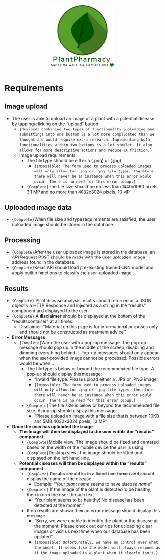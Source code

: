 <p align="center">
    <img src="../PPorg/Images/logo.png" width="40%">
</p>

# Requirements

## Image upload
- The user is able to upload an image of a plant with a potential disease by tapping/clicking on the “upload” button
    - ``{Revised: Combining two types of functionality (uploading and submitting) into one button is a lot more complicated than we thought and would require extra research. Implementing both functionalities within two buttons is a lot simpler. It also allows for more descriptive actions and reduce UX friction.}``
    - Image upload requirements:
        - The file type should be either a (.png) or (.jpg)
            - ``{Impossible: The form used to process uploaded images will only allow for .png or .jpg file types, therefore there will never be an instance when this error would occur. There is no need for this error popup.}``
        - ``{Complete}``The file size should be no less than 1440x1080 pixels, 3.1 MP and no more than 4032x3024 pixels, 10 MP

## Uploaded image data
- ``{Complete}``When file size and type requirements are satisfied, the user uploaded image should be stored in the database.

## Processing
- ``{Complete}``After the user uploaded image is stored in the database,  an API Request POST should be made with the user uploaded image address found in the database.
- ``{Complete}``Keras API should load pre-existing trained CNN model and apply builtin functions to classify the user-uploaded image.

## Results
- ``{Complete}`` Plant disease analysis results should returned as a JSON object via HTTP Response and injected as a string in the “results” component and displayed to the user.
- ``{Complete}`` A __disclaimer__ should be displayed at the bottom of the “resultscontainer" at all times:
    - Disclaimer: "Material on this page is for informational purposes only and should not be constructed as treatment advice."
- __Error Messages__
    - ``{Complete}``Warn the user with a pop-up message. The pop-up message should pop up in the middle of the screen, disabling and dimming everything behind it. Pop-up messages should only appear when the user-provided image cannot be processed. Possible errors would be when…
        - The file type is below or beyond the recommended file type. A pop-up should display this message: 
            - “Invalid file type. Please upload either a .JPG or .PNG image”
            - ``{Impossible: The form used to process uploaded images will only allow for .png or .jpg file types, therefore there will never be an instance when this error would occur. There is no need for this error popup.}``
        - ``{Complete}``The file size is below or beyond the recommended file size. A pop-up should display this message: 
            - "Please upload an image with a file size that is between 10KB and 5MB.4032x3024 pixels, 10 MP”
- __Once the user has uploaded the image__
    - __The image will then be displayed to the user within the “results” component__
        - ``{Complete}``Mobile view: The image should be fitted and centered based on the width of the mobile device the user is using. 
        - ``{Complete}``Desktop view: The image should be fitted and displayed on the left hand side. 
    - __Potential diseases will then be displayed within the “results” component__
        - ``{Complete}`` Results should be in a listed text format and should display the name of the disease.
            - Example: “Your _plant name_ seems to have _disease name_”
        -  ``{Complete}`` If the image of the plant is detected to be healthy, then inform the user through text
            - “Your plant seems to be healthy! No disease has been detected at the moment”
        - If no results are shown then an error message should display this message
            - “Sorry, we were unable to identify the plant or the disease at the moment. Please check out our tips for uploading clear images or visit us next time when our database has been updated”
            - ``{Impossible: Unfortunately, we have no control over what the model. It seems like the model will always respond as if the image uploaded is a plant when it clearly isn't.}``

